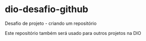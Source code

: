 # dio-desafio-github
Desafio de projeto - criando um repositório

Este repositório também será usado para outros projetos na DIO
